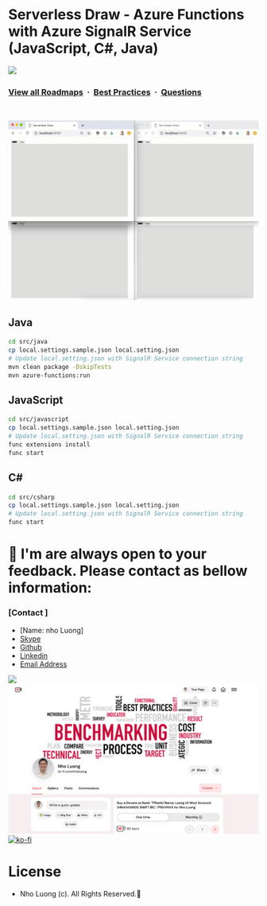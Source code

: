 # Serverless Draw - Azure Functions with Azure SignalR Service (JavaScript, C#, Java)

![](https://i.imgur.com/waxVImv.png)
### [View all Roadmaps](https://github.com/nholuongut/all-roadmaps) &nbsp;&middot;&nbsp; [Best Practices](https://github.com/nholuongut/all-roadmaps/blob/main/public/best-practices/) &nbsp;&middot;&nbsp; [Questions](https://www.linkedin.com/in/nholuong/)
<br/>

![](SignalR-java.gif)

## Java

```bash
cd src/java
cp local.settings.sample.json local.setting.json
# Update local.setting.json with SignalR Service connection string
mvn clean package -DskipTests
mvn azure-functions:run
```

## JavaScript

```bash
cd src/javascript
cp local.settings.sample.json local.setting.json
# Update local.setting.json with SignalR Service connection string
func extensions install
func start
```

## C\#

```bash
cd src/csharp
cp local.settings.sample.json local.setting.json
# Update local.setting.json with SignalR Service connection string
func start
```

# 🚀 I'm are always open to your feedback.  Please contact as bellow information:
### [Contact ]
* [Name: nho Luong]
* [Skype](luongutnho_skype)
* [Github](https://github.com/nholuongut/)
* [Linkedin](https://www.linkedin.com/in/nholuong/)
* [Email Address](luongutnho@hotmail.com)

![](https://i.imgur.com/waxVImv.png)
![](Donate.png)
[![ko-fi](https://ko-fi.com/img/githubbutton_sm.svg)](https://ko-fi.com/nholuong)

# License
* Nho Luong (c). All Rights Reserved.🌟